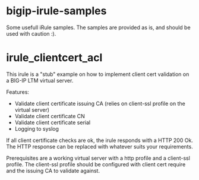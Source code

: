 # bigip-irule-samples
Some usefull iRule samples. The samples are provided as is, and should be used with caution :).

# irule_clientcert_acl
This irule is a "stub" example on how to implement client cert validation on a BIG-IP LTM virtual server.

Features:
* Validate client certificate issuing CA (relies on client-ssl profile on the virtual server)
* Validate client certificate CN
* Validate client certificate serial
* Logging to syslog

If all client certificate checks are ok, the irule responds with a HTTP 200 Ok. The HTTP response can be replaced with whatever suits your requirements.

Prerequisites are a working virtual server with a http profile and a client-ssl profile. The client-ssl profile should be configured with client cert require and the issuing CA to validate against.
